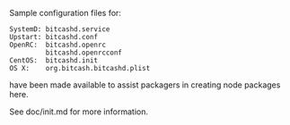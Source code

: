 Sample configuration files for:
```
SystemD: bitcashd.service
Upstart: bitcashd.conf
OpenRC:  bitcashd.openrc
         bitcashd.openrcconf
CentOS:  bitcashd.init
OS X:    org.bitcash.bitcashd.plist
```
have been made available to assist packagers in creating node packages here.

See doc/init.md for more information.
